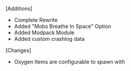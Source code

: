 [Additions]

 - Complete Rewrite
 - Added "Mobs Breathe In Space" Option
 - Added Modpack Module
 - Added custom crashlog data
 
 [Changes]

 - Oxygen Items are configurable to spawn with
